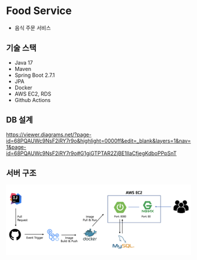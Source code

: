 # Food Service
* 음식 주문 서비스

## 기술 스택
* Java 17
* Maven
* Spring Boot 2.7.1
* JPA
* Docker
* AWS EC2, RDS
* Github Actions

## DB 설계
https://viewer.diagrams.net/?page-id=68PQAUWc9NsF2iRY7r9o&highlight=0000ff&edit=_blank&layers=1&nav=1&page-id=68PQAUWc9NsF2iRY7r9o#G1giGTPTAR2ZjBE1llaCfjegKdboPPpSnT

## 서버 구조
<img src="./docs/images/infra-structure.png" title="infra_structure"/>